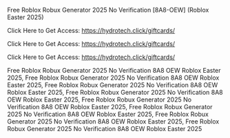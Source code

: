 Free Roblox Robux Generator 2025 No Verification [8A8-OEW] (Roblox Easter 2025)

Click Here to Get Access: https://hydrotech.click/giftcards/

Click Here to Get Access: https://hydrotech.click/giftcards/

Click Here to Get Access: https://hydrotech.click/giftcards/

Free Roblox Robux Generator 2025 No Verification 8A8 OEW Roblox Easter 2025, Free Roblox Robux Generator 2025 No Verification 8A8 OEW Roblox Easter 2025, Free Roblox Robux Generator 2025 No Verification 8A8 OEW Roblox Easter 2025, Free Roblox Robux Generator 2025 No Verification 8A8 OEW Roblox Easter 2025, Free Roblox Robux Generator 2025 No Verification 8A8 OEW Roblox Easter 2025, Free Roblox Robux Generator 2025 No Verification 8A8 OEW Roblox Easter 2025, Free Roblox Robux Generator 2025 No Verification 8A8 OEW Roblox Easter 2025, Free Roblox Robux Generator 2025 No Verification 8A8 OEW Roblox Easter 2025
